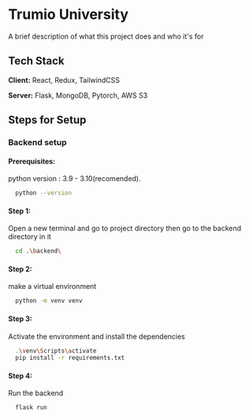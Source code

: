 
# Trumio University

A brief description of what this project does and who it's for


## Tech Stack

**Client:** React, Redux, TailwindCSS

**Server:** Flask, MongoDB, Pytorch, AWS S3


## Steps for Setup

### Backend setup

#### Prerequisites:
python version : 3.9 - 3.10(recomended).
```bash
  python --version
```

#### Step 1: 
Open a new terminal and go to project directory then go to the backend directory in it
```bash
  cd .\backend\
```
#### Step 2: 
make a virtual environment
```bash
  python -m venv venv
```
#### Step 3: 
Activate the environment and install the dependencies
```bash
  .\venv\Scripts\activate
  pip install -r requirements.txt
```
#### Step 4: 
Run the backend
```bash
  flask run
```
    
